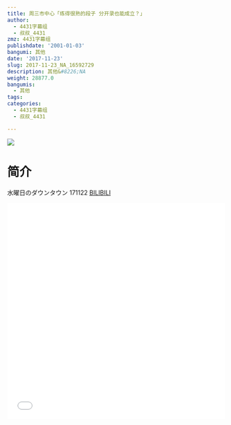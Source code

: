 ```yaml
---
title: 周三市中心「练得很熟的段子 分开录也能成立？」
author:
  - 4431字幕组
  - 叔叔_4431
zmz: 4431字幕组
publishdate: '2001-01-03'
bangumi: 其他
date: '2017-11-23'
slug: 2017-11-23_NA_16592729
description: 其他&#8226;NA
weight: 28877.0
bangumis:
  - 其他
tags:
categories:
  - 4431字幕组
  - 叔叔_4431

---
```

![](https://i.imgur.com/jeD6Rw0.png)
# 简介  
水曜日のダウンタウン 171122
  [BILIBILI](https://www.bilibili.com/video/av16592729/)

<div class="vcontainer">  <iframe class="video" src="//www.bilibili.com/blackboard/player.html?aid=16592729" width="100%" height="500" frameborder="0" allowfullscreen="allowfullscreen"></iframe></div>
